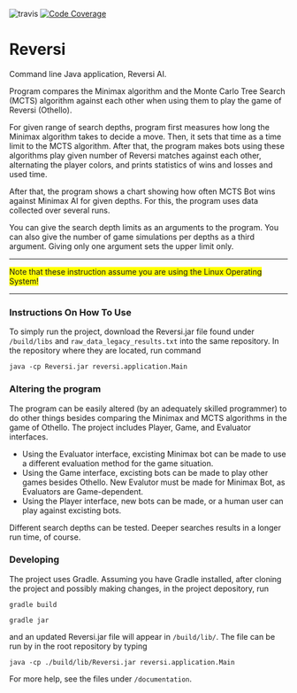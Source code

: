 ![travis](https://travis-ci.org/ValheKouneli/Reversi.svg?branch=master)
[![Code Coverage](https://img.shields.io/codecov/c/github/ValheKouneli/Reversi/master.svg)](https://codecov.io/github/ValheKouneli/Reversi/)

Reversi
=======

Command line Java application, Reversi AI.

Program compares the Minimax algorithm and the Monte Carlo Tree Search (MCTS) algorithm against each other when using them to play the game of Reversi (Othello).

For given range of search depths, program first measures how long the Minimax algorithm takes to decide a move. Then, it sets that time as a time limit to the MCTS algorithm.
After that, the program makes bots using these algorithms play given number of Reversi matches against each other, alternating the player colors, and prints statistics of wins and losses and used time.

After that, the program shows a chart showing how often MCTS Bot wins against Minimax AI for given depths. For this, the program uses data collected over several runs.

You can give the search depth limits as an arguments to the program. You can also give the number of game simulations per depths as a third argument. Giving only one argument sets the upper limit only.

***
<span style="background-color: #FFFF00">Note that these instruction assume you are using the Linux Operating System!</span>
***

### Instructions On How To Use

To simply run the project, download the Reversi.jar file found under ```/build/libs``` and ```raw_data_legacy_results.txt``` into the same repository. In the repository where they are located, run command

```java -cp Reversi.jar reversi.application.Main```

### Altering the program

The program can be easily altered (by an adequately skilled programmer) to do other things besides comparing the Minimax and MCTS algorithms in the game of Othello.
The project includes Player, Game, and Evaluator interfaces.
* Using the Evaluator interface, excisting Minimax bot can be made to use a different evaluation method for the game situation.
* Using the Game interface, excisting bots can be made to play other games besides Othello. New Evalutor must be made for Minimax Bot, as Evaluators are Game-dependent.
* Using the Player interface, new bots can be made, or a human user can play against excisting bots.

Different search depths can be tested. Deeper searches results in a longer run time, of course.

### Developing

The project uses Gradle. Assuming you have Gradle installed, after cloning the project and possibly making changes, in the project depository, run

```gradle build```

```gradle jar```

and an updated Reversi.jar file will appear in ```/build/lib/```.
The file can be run by in the root repository by typing

```java -cp ./build/lib/Reversi.jar reversi.application.Main```

For more help, see the files under ```/documentation```.
